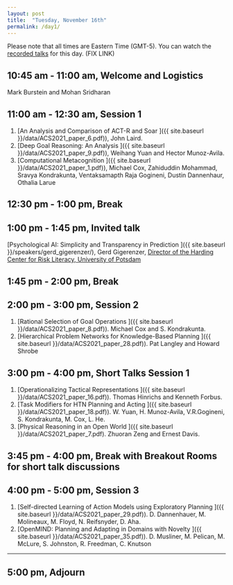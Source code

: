 ```yaml
---
layout: post
title:  "Tuesday, November 16th"
permalink: /day1/
---
```


Please note that all times are Eastern Time (GMT-5). You can watch the [recorded talks](https://www.youtube.com/playlist?list=PL-1wKlUbAzGTjZjLcOduALuoZ3aupVSqe) for this day.  (FIX LINK)


10:45 am - 11:00 am, Welcome and Logistics 
----
Mark Burstein and Mohan Sridharan

11:00 am - 12:30 am, Session 1
-----
<!-- ###### Chaired by TBD -->

1. [An Analysis and Comparison of ACT-R and Soar ]({{ site.baseurl }}/data/ACS2021_paper_6.pdf)), John Laird.
2. [Deep Goal Reasoning: An Analysis ]({{ site.baseurl }}/data/ACS2021_paper_9.pdf)), Weihang Yuan and Hector Munoz-Avila.
3. [Computational Metacognition ]({{ site.baseurl }}/data/ACS2021_paper_1.pdf)), Michael Cox, Zahiduddin Mohammad, Sravya Kondrakunta, Ventaksamapth Raja Gogineni, Dustin Dannenhaur, Othalia Larue

12:30 pm - 1:00 pm, Break
-----

1:00 pm - 1:45 pm, Invited talk
-----

<!-- ###### Chaired by TBD -->
[Psychological AI: Simplicity and Transparency in Prediction ]({{ site.baseurl }}/speakers/gerd_gigerenzer/),
Gerd Gigerenzer, [Director of the Harding Center for Risk Literacy, University of Potsdam](https://www.mpib-berlin.mpg.de/staff/gerd-gigerenzer)  
<!-- [[#invited-talk-gigerenzer]](https://acs-2020.slack.com/archives/C018JJACEBW)  FIX slack links -->

1:45 pm - 2:00 pm, Break
----
2:00 pm - 3:00 pm, Session 2
-----
1. [Rational Selection of Goal Operations ]({{ site.baseurl }}/data/ACS2021_paper_8.pdf)). Michael Cox and S. Kondrakunta. 
2. [Hierarchical Problem Networks for Knowledge-Based Planning ]({{ site.baseurl }}/data/ACS2021_paper_28.pdf)). Pat Langley and Howard Shrobe

3:00 pm - 4:00 pm, Short Talks Session 1
-----
1. [Operationalizing Tactical Representations ]({{ site.baseurl }}/data/ACS2021_paper_16.pdf)). Thomas Hinrichs and Kenneth Forbus. 
2. [Task Modifiers for HTN Planning and Acting ]({{ site.baseurl }}/data/ACS2021_paper_18.pdf)). W. Yuan, H. Munoz-Avila, V.R.Gogineni, S. Kondrakunta, M. Cox, L. He.
3. [Physical Reasoning in an Open World ]({{ site.baseurl }}/data/ACS2021_paper_7.pdf). Zhuoran Zeng and Ernest Davis. <!-- [[#poster-reifsnyder]](https://acs-2020.slack.com/archives/C018B7TU42H) -->

3:45 pm - 4:00 pm, Break with Breakout Rooms for short talk discussions
----
4:00 pm - 5:00 pm, Session 3
----
1. [Self-directed Learning of Action Models using Exploratory Planning ]({{ site.baseurl }}/data/ACS2021_paper_29.pdf)). D. Dannenhauer, M. Molineaux, M. Floyd, N. Reifsnyder, D. Aha.
2. [OpenMIND: Planning and Adapting in Domains with Novelty ]({{ site.baseurl }}/data/ACS2021_paper_35.pdf)). D. Musliner, M. Pelican, M. McLure, S. Johnston, R. Freedman, C. Knutson

-----
5:00 pm, Adjourn
----
